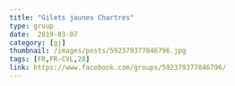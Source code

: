 ```yaml
---
title: "Gilets jaunes Chartres"
type: group
date:  2019-03-07
category: [gj]
thumbnail: /images/posts/592379377846796.jpg
tags: [FR,FR-CVL,28]
link: https://www.facebook.com/groups/592379377846796/
---
```

